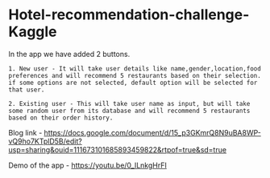 # Hotel-recommendation-challenge-Kaggle
In the app we have added 2 buttons. 
	
	1. New user - It will take user details like name,gender,location,food preferences and will recommend 5 restaurants based on their selection. if some options are not selected, default option will be selected for that user.

	2. Existing user - This will take user name as input, but will take some random user from its database and will recommend 5 restaurants based on their order history.


Blog link - https://docs.google.com/document/d/15_p3GKmrQ8N9uBA8WP-vQ9ho7KTplD5B/edit?usp=sharing&ouid=111673101685893459822&rtpof=true&sd=true

Demo of the app - https://youtu.be/0_ILnkgHrFI
